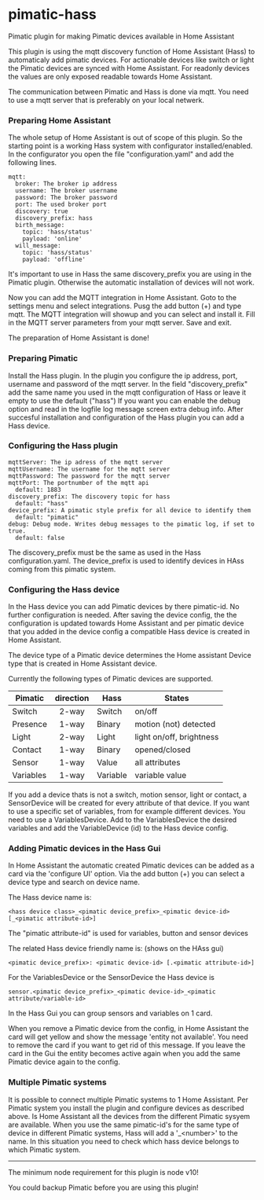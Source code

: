 # pimatic-hass
Pimatic plugin for making Pimatic devices available in Home Assistant

This plugin is using the mqtt discovery function of Home Assistant (Hass) to automaticaly add pimatic devices. For actionable devices like switch or light the Pimatic devices are synced with Home Assistant. For readonly devices the values are only exposed readable towards Home Assistant.

The communication between Pimatic and Hass is done via mqtt. You need to use a mqtt server that is preferably on your local netwerk.

### Preparing Home Assistant
The whole setup of Home Assistant is out of scope of this plugin. So the starting point is a working Hass system with configurator installed/enabled.
In the configurator you open the file "configuration.yaml" and add the following lines.

```
mqtt:
  broker: The broker ip address
  username: The broker username
  password: The broker password
  port: The used broker port
  discovery: true
  discovery_prefix: hass
  birth_message:
    topic: 'hass/status'
    payload: 'online'
  will_message:
    topic: 'hass/status'
    payload: 'offline'
```
It's important to use in Hass the same discovery_prefix you are using in the Pimatic plugin. Otherwise the automatic installation of devices will not work.

Now you can add the MQTT integration in Home Assistant.
Goto to the settings menu and select integrations. Pusg the add button (+) and type mqtt.
The MQTT integration will showup and you can select and install it.
Fill in the MQTT server parameters from your mqtt server. Save and exit.

The preparation of Home Assistant is done!

### Preparing Pimatic
Install the Hass plugin. In the plugin you configure the ip address, port, username and password of the mqtt server.
In the field "discovery_prefix" add the same name you used in the mqtt configuration of Hass or leave it empty to use the default ("hass")
If you want you can enable the debug option and read in the logfile log message screen extra debug info.
After succesful installation and configuration of the Hass plugin you can add a Hass device.

### Configuring the Hass plugin

```
mqttServer: The ip adress of the mqtt server
mqttUsername: The username for the mqtt server
mqttPassword: The password for the mqtt server
mqttPort: The portnumber of the mqtt api
  default: 1883
discovery_prefix: The discovery topic for hass
  default: "hass"
device_prefix: A pimatic style prefix for all device to identify them
  default: "pimatic"
debug: Debug mode. Writes debug messages to the pimatic log, if set to true.
  default: false
```
The discovery_prefix must be the same as used in the Hass configuration.yaml. The device_prefix is used to identify devices in HAss coming from this pimatic system.

### Configuring the Hass device

In the Hass device you can add Pimatic devices by there pimatic-id. No further configuration is needed.
After saving the device config, the the configuration is updated towards Home Assistant and per pimatic device that you added in the device config a compatible Hass device is created in Home Assistant.

The device type of a Pimatic device determines the Home assistant Device type that is created in Home Assistant device.

Currently the following types of Pimatic devices are supported.

|Pimatic  |direction | Hass | States
|------------|:--------:|----------|-------------------|
|Switch   | 2-way   | Switch   | on/off
|Presence | 1-way   | Binary   | motion (not) detected
|Light    | 2-way   | Light    | light on/off, brightness
|Contact  | 1-way   | Binary   | opened/closed
|Sensor | 1-way   | Value   | all attributes
|Variables| 1-way	| Variable | variable value

If you add a device thats is not a switch, motion sensor, light or contact, a SensorDevice will be created for every attribute of that device.
If you want to use a specific set of variables, from for example different devices. You need to use a VariablesDevice. Add to the VariablesDevice the desired variables and add the VariableDevice (id) to the Hass device config.

### Adding Pimatic devices in the Hass Gui
In Home Assistant the automatic created Pimatic devices can be added as a card via the 'configure UI' option.
Via the add button (+) you can select a device type and search on device name.

The Hass device name is:
```
<hass device class>_<pimatic device_prefix>_<pimatic device-id>[_<pimatic attribute-id>]
```
The "pimatic attribute-id" is used for variables, button and sensor devices

The related Hass device friendly name is: (shows on the HAss gui)
```
<pimatic device_prefix>: <pimatic device-id> [.<pimatic attribute-id>]
```

For the VariablesDevice or the SensorDevice the Hass device is 
```
sensor.<pimatic device_prefix>_<pimatic device-id>_<pimatic attribute/variable-id>
```
In the Hass Gui you can group sensors and variables on 1 card.

When you remove a Pimatic device from the config, in Home Assistant the card will get yellow and show the message 'entity not available'. You need to remove the card if you want to get rid of this message. If you leave the card in the Gui the entity becomes active again when you add the same Pimatic device again to the config.

### Multiple Pimatic systems

It is possible to connect multiple Pimatic systems to 1 Home Assistant. Per Pimatic system you install the plugin and configure devices as described above. Is Home Assistant all the devices from the different Pimatic sysyem are available. When you use the same pimatic-id's for the same type of device in different Pimatic systems, Hass will add a '\_\<number\>' to the name. In this situation you need to check which hass device belongs to which Pimatic system.

---
The minimum node requirement for this plugin is node v10!

You could backup Pimatic before you are using this plugin!
